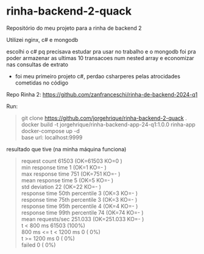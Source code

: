 ﻿# rinha-backend-2-quack

Repositório do meu projeto para a rinha de backend 2

Utilizei nginx, c# e mongodb

escolhi o c# pq precisava estudar pra usar no trabalho
e o mongodb foi pra poder armazenar as ultimas 10 transacoes num nested array e economizar nas consultas de extrato

* foi meu primeiro projeto c#, perdao csharperes pelas atrocidades cometidas no código

Repo Rinha 2: https://github.com/zanfranceschi/rinha-de-backend-2024-q1

Run:
> git clone https://github.com/jorgehrique/rinha-backend-2-quack . <br>
> docker build -t jorgehrique/rinha-backend-app-24-q1:1.0.0 rinha-app<br>
> docker-compose up -d<br>
base url: localhost:9999<br>

resultado que tive (na minha máquina funciona)<br>

> request count                                      61503 (OK=61503  KO=0     )<br>
> min response time                                      1 (OK=1      KO=-     )<br>
> max response time                                    751 (OK=751    KO=-     )<br>
> mean response time                                     5 (OK=5      KO=-     )<br>
> std deviation                                         22 (OK=22     KO=-     )<br>
> response time 50th percentile                          3 (OK=3      KO=-     )<br>
> response time 75th percentile                          3 (OK=3      KO=-     )<br>
> response time 95th percentile                          4 (OK=4      KO=-     )<br>
> response time 99th percentile                         74 (OK=74     KO=-     )<br>
> mean requests/sec                               251.033 (OK=251.033 KO=-     )<br>
> t < 800 ms                                         61503 (100%)<br>
> 800 ms <= t < 1200 ms                                  0 (  0%)<br>
> t >= 1200 ms                                           0 (  0%)<br>
> failed                                                 0 (  0%)<br>

